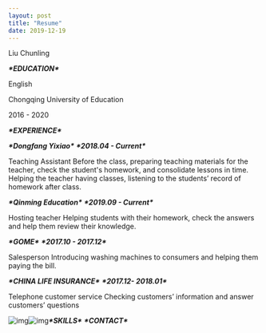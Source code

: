 ```yaml
---
layout: post
title: "Resume"
date: 2019-12-19
---
```

Liu Chunling

***\*EDUCATION\****

English 

Chongqing University of Education     

2016 - 2020

 

***\*EXPERIENCE\****

***\*Dongfang Yixiao\****               ***\*2018.04 - Current\****

Teaching Assistant Before the class, preparing teaching materials for the teacher, check the student's homework, and consolidate lessons in time. Helping the teacher having classes, listening to the students’ record of homework after class.

***\*Qinming Education\****              ***\*2019.09 - Current\****

Hosting teacher Helping students with their homework, check the answers and help them review their knowledge.

***\*GOME\****                    ***\*2017.10 - 2017.12\****

Salesperson Introducing washing machines to consumers and helping them paying the bill.

***\*CHINA LIFE INSURANCE\****           ***\*2017.12- 2018.01\****

Telephone customer service Checking customers’ information and answer customers’ questions

 

 

![img](file:///C:\Users\ADMINI~1\AppData\Local\Temp\ksohtml8304\wps1.png)![img](file:///C:\Users\ADMINI~1\AppData\Local\Temp\ksohtml8304\wps2.png)***\*SKILLS\****            ***\*CONTACT\****